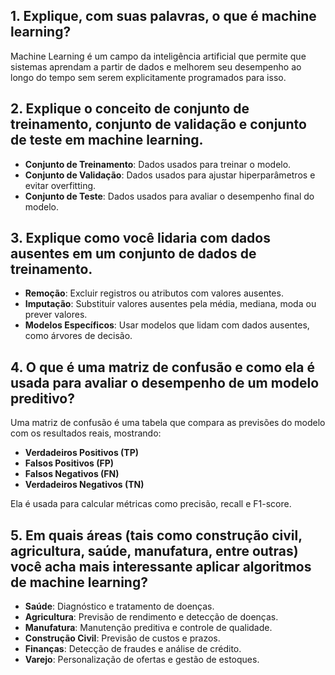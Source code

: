 ## 1. Explique, com suas palavras, o que é machine learning?

Machine Learning é um campo da inteligência artificial que permite que sistemas aprendam a partir de dados e melhorem seu desempenho ao longo do tempo sem serem explicitamente programados para isso.

## 2. Explique o conceito de conjunto de treinamento, conjunto de validação e conjunto de teste em machine learning.

- **Conjunto de Treinamento**: Dados usados para treinar o modelo.
- **Conjunto de Validação**: Dados usados para ajustar hiperparâmetros e evitar overfitting.
- **Conjunto de Teste**: Dados usados para avaliar o desempenho final do modelo.

## 3. Explique como você lidaria com dados ausentes em um conjunto de dados de treinamento.

- **Remoção**: Excluir registros ou atributos com valores ausentes.
- **Imputação**: Substituir valores ausentes pela média, mediana, moda ou prever valores.
- **Modelos Específicos**: Usar modelos que lidam com dados ausentes, como árvores de decisão.

## 4. O que é uma matriz de confusão e como ela é usada para avaliar o desempenho de um modelo preditivo?

Uma matriz de confusão é uma tabela que compara as previsões do modelo com os resultados reais, mostrando:
- **Verdadeiros Positivos (TP)**
- **Falsos Positivos (FP)**
- **Falsos Negativos (FN)**
- **Verdadeiros Negativos (TN)**

Ela é usada para calcular métricas como precisão, recall e F1-score.

## 5. Em quais áreas (tais como construção civil, agricultura, saúde, manufatura, entre outras) você acha mais interessante aplicar algoritmos de machine learning?

- **Saúde**: Diagnóstico e tratamento de doenças.
- **Agricultura**: Previsão de rendimento e detecção de doenças.
- **Manufatura**: Manutenção preditiva e controle de qualidade.
- **Construção Civil**: Previsão de custos e prazos.
- **Finanças**: Detecção de fraudes e análise de crédito.
- **Varejo**: Personalização de ofertas e gestão de estoques.
